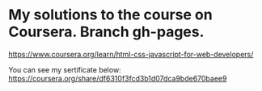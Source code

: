 # My solutions to the course on Coursera. Branch gh-pages.
https://www.coursera.org/learn/html-css-javascript-for-web-developers/

You can see my sertificate below:
https://coursera.org/share/df6310f3fcd3b1d07dca9bde670baee9
